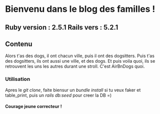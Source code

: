 # Bienvenu dans le blog des familles !
Ruby version : 2.5.1
Rails vers : 5.2.1
----------------------------------------------------------------------

## Contenu
Alors t'as des dogs, il ont chacun ville, puis il ont des dogsitters.
Puis t'as des dogsitters, ils ont aussi une ville, et des dogs.
Et puis voila quoi, ils se retrouvent les uns les autres durant une stroll.
C'est AirBnDogs quoi.

### Utilisation
Apres le *git clone*, faite biensur un *bundle install* si tu veux faker et table_print, puis un *rails db:seed* pour creer la DB =)


#### Courage jeune correcteur !